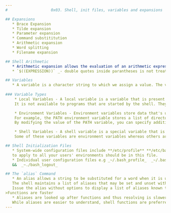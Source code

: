 ```yaml
---
#					0x03. Shell, init files, variables and expansions

## Expansions
   * Brace Expansion
   * Tilde expansion
   * Parameter expansion
   * Command substititution
   * Arithmetic expansion
   * Word splitting
   * Filename expansion

## Shell Arithmetic
   * Arithmetic expansion allows the evaluation of an arithmetic expression and the substitution of the result. The format for arithmetic expansion is:
   * `$((EXPRESSION))` _- double quotes inside parantheses is not treated specially._

## Variables
   * A variable is a character string to which we assign a value. The value assigned could be a number, text, filename, device, or any other type of data.
   
### Variable Types
    * Local Variables - A local variable is a variable that is present within the current instance of the shell.
    It is not available to programs that are started by the shell. They are set at the command prompt.

    * Environment Variables - Environment variables store data that's used by the operating system and other programs.
    For example, the PATH environment variable stores a list of directories where the operating system looks for executable files.
    By modifying the value of the PATH variable, you can specify additional directories to be searched for executable programs.

    * Shell Variables - A shell variable is a special variable that is set by the shell and is required by the shell in order to function correctly.
    Some of these variables are environment variables whereas others are local variables.

## Shell Initialization Files
   * System-wide configuration files include **/etc/profile** **/etc/bashrc** - All settings that you want
   to apply to all your users' environments should be in this file.
   * Individual user configuration files e.g _~/.bash_profile_  _~/.bash_login_  _~/.profile_  _~/.bashrc_
   &&  _~./bash_logout_

## The `alias` Command
   * An alias allows a string to be substituted for a word when it is used as the first word of a simple command.
   The shell maintains a list of aliases that may be set and unset with the alias and unalias built-in commands.
   Issue the alias without options to display a list of aliases known to the current shell.
>Functions are faster
   * Aliases are looked up after functions and thus resolving is slower.
   While aliases are easier to understand, shell functions are preferred over aliases for almost every purpose.
---
```

